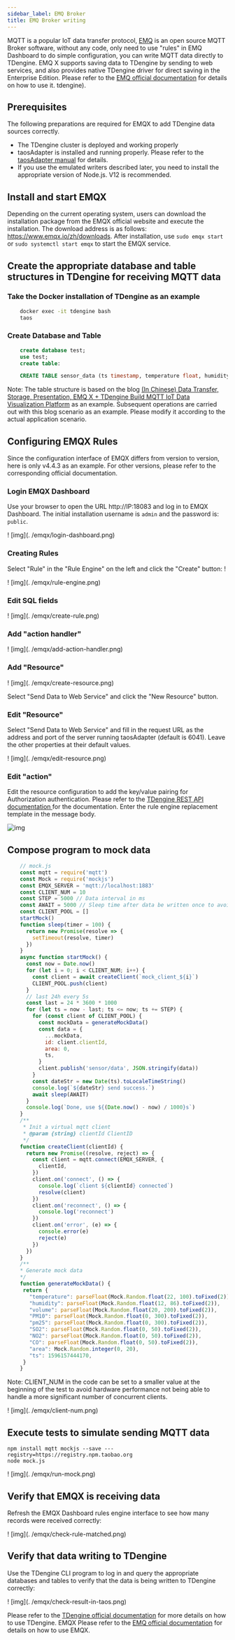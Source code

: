 ```yaml
---
sidebar_label: EMQ Broker
title: EMQ Broker writing
---
```


MQTT is a popular IoT data transfer protocol, [EMQ](https://github.com/emqx/emqx) is an open source MQTT Broker software, without any code, only need to use "rules" in EMQ Dashboard to do simple configuration, you can write MQTT data directly to TDengine. EMQ X supports saving data to TDengine by sending to web services, and also provides native TDengine driver for direct saving in the Enterprise Edition. Please refer to the [EMQ official documentation](https://www.emqx.io/docs/en/v4.4/rule/rule-engine.html) for details on how to use it. tdengine).

## Prerequisites

The following preparations are required for EMQX to add TDengine data sources correctly.
- The TDengine cluster is deployed and working properly
- taosAdapter is installed and running properly. Please refer to the [taosAdapter manual](/reference/taosadapter) for details.
- If you use the emulated writers described later, you need to install the appropriate version of Node.js. V12 is recommended.

## Install and start EMQX

Depending on the current operating system, users can download the installation package from the EMQX official website and execute the installation. The download address is as follows: <https://www.emqx.io/zh/downloads>. After installation, use `sudo emqx start` or `sudo systemctl start emqx` to start the EMQX service.

## Create the appropriate database and table structures in TDengine for receiving MQTT data

### Take the Docker installation of TDengine as an example

```bash
    docker exec -it tdengine bash
    taos
```

### Create Database and Table

```sql
    create database test;
    use test;
    create table:

    CREATE TABLE sensor_data (ts timestamp, temperature float, humidity float, volume float, PM10 float, pm25 float, SO2 float, NO2 float, CO float, sensor_id NCHAR(255), area TINYINT, coll_time timestamp);
```

Note: The table structure is based on the blog [(In Chinese) Data Transfer, Storage, Presentation, EMQ X + TDengine Build MQTT IoT Data Visualization Platform](https://www.taosdata.com/blog/2020/08/04/1722.html) as an example. Subsequent operations are carried out with this blog scenario as an example. Please modify it according to the actual application scenario.

## Configuring EMQX Rules

Since the configuration interface of EMQX differs from version to version, here is only v4.4.3 as an example. For other versions, please refer to the corresponding official documentation.

### Login EMQX Dashboard

Use your browser to open the URL http://IP:18083 and log in to EMQX Dashboard. The initial installation username is `admin` and the password is: `public`.

! [img](. /emqx/login-dashboard.png)

### Creating Rules

Select "Rule" in the "Rule Engine" on the left and click the "Create" button: !

! [img](. /emqx/rule-engine.png)

### Edit SQL fields

! [img](. /emqx/create-rule.png)

### Add "action handler"

! [img](. /emqx/add-action-handler.png)

### Add "Resource"

! [img](. /emqx/create-resource.png)

Select "Send Data to Web Service" and click the "New Resource" button.

### Edit "Resource"

Select "Send Data to Web Service" and fill in the request URL as the address and port of the server running taosAdapter (default is 6041). Leave the other properties at their default values.

! [img](. /emqx/edit-resource.png)

### Edit "action"

Edit the resource configuration to add the key/value pairing for Authorization authentication. Please refer to the [ TDengine REST API documentation ](https://docs.taosdata.com/reference/rest-api/) for the documentation. Enter the rule engine replacement template in the message body.

![img](./emqx/edit-action.png)

## Compose program to mock data

```javascript
    // mock.js
    const mqtt = require('mqtt')
    const Mock = require('mockjs')
    const EMQX_SERVER = 'mqtt://localhost:1883'
    const CLIENT_NUM = 10
    const STEP = 5000 // Data interval in ms
    const AWAIT = 5000 // Sleep time after data be written once to avoid data writing too fast
    const CLIENT_POOL = []
    startMock()
    function sleep(timer = 100) {
      return new Promise(resolve => {
        setTimeout(resolve, timer)
      })
    }
    async function startMock() {
      const now = Date.now()
      for (let i = 0; i < CLIENT_NUM; i++) {
        const client = await createClient(`mock_client_${i}`)
        CLIENT_POOL.push(client)
      }
      // last 24h every 5s
      const last = 24 * 3600 * 1000
      for (let ts = now - last; ts <= now; ts += STEP) {
        for (const client of CLIENT_POOL) {
          const mockData = generateMockData()
          const data = {
            ...mockData,
            id: client.clientId,
            area: 0,
            ts,
          }
          client.publish('sensor/data', JSON.stringify(data))
        }
        const dateStr = new Date(ts).toLocaleTimeString()
        console.log(`${dateStr} send success.`)
        await sleep(AWAIT)
      }
      console.log(`Done, use ${(Date.now() - now) / 1000}s`)
    }
    /**
     * Init a virtual mqtt client
     * @param {string} clientId ClientID
     */
    function createClient(clientId) {
      return new Promise((resolve, reject) => {
        const client = mqtt.connect(EMQX_SERVER, {
          clientId,
        })
        client.on('connect', () => {
          console.log(`client ${clientId} connected`)
          resolve(client)
        })
        client.on('reconnect', () => {
          console.log('reconnect')
        })
        client.on('error', (e) => {
          console.error(e)
          reject(e)
        })
      })
    }
    /**
    * Generate mock data
    */
    function generateMockData() {
     return {
       "temperature": parseFloat(Mock.Random.float(22, 100).toFixed(2)),
       "humidity": parseFloat(Mock.Random.float(12, 86).toFixed(2)),
       "volume": parseFloat(Mock.Random.float(20, 200).toFixed(2)),
       "PM10": parseFloat(Mock.Random.float(0, 300).toFixed(2)),
       "pm25": parseFloat(Mock.Random.float(0, 300).toFixed(2)),
       "SO2": parseFloat(Mock.Random.float(0, 50).toFixed(2)),
       "NO2": parseFloat(Mock.Random.float(0, 50).toFixed(2)),
       "CO": parseFloat(Mock.Random.float(0, 50).toFixed(2)),
       "area": Mock.Random.integer(0, 20),
       "ts": 1596157444170,
     }
    }
```

Note: CLIENT_NUM in the code can be set to a smaller value at the beginning of the test to avoid hardware performance not being able to handle a more significant number of concurrent clients.

! [img](. /emqx/client-num.png)

## Execute tests to simulate sending MQTT data

```
npm install mqtt mockjs --save ---registry=https://registry.npm.taobao.org
node mock.js
```

! [img](. /emqx/run-mock.png)

## Verify that EMQX is receiving data

Refresh the EMQX Dashboard rules engine interface to see how many records were received correctly:

! [img](. /emqx/check-rule-matched.png)

## Verify that data writing to TDengine

Use the TDengine CLI program to log in and query the appropriate databases and tables to verify that the data is being written to TDengine correctly:

! [img](. /emqx/check-result-in-taos.png)

Please refer to the [TDengine official documentation](https://docs.taosdata.com/) for more details on how to use TDengine.
EMQX Please refer to the [EMQ official documentation](https://www.emqx.io/docs/en/v4.4/rule/rule-engine.html) for details on how to use EMQX.
